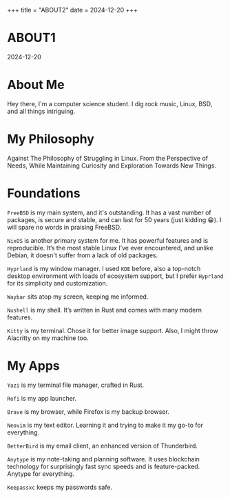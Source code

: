 +++
title = "ABOUT2"
date = 2024-12-20
+++
# ABOUT1
2024-12-20

# About Me

Hey there, I'm a computer science student. I dig rock music, Linux, BSD, and all things intriguing.

# My Philosophy

Against The Philosophy of Struggling in Linux. From the Perspective of Needs, While Maintaining Curiosity and Exploration Towards New Things.

# Foundations
`FreeBSD` is my main system, and it's outstanding. It has a vast number of packages, is secure and stable, and can last for 50 years (just kidding 😁). I will spare no words in praising FreeBSD.

`NixOS` is another primary system for me. It has powerful features and is reproducible. It’s the most stable Linux I’ve ever encountered, and unlike Debian, it doesn't suffer from a lack of old packages.

`Hyprland` is my window manager. I used `KDE` before, also a top-notch desktop environment with loads of ecosystem support, but I prefer `Hyprland` for its simplicity and customization.

`Waybar` sits atop my screen, keeping me informed.

`Nushell` is my shell. It’s written in Rust and comes with many modern features.

`Kitty` is my terminal. Chose it for better image support. Also, I might throw Alacritty on my machine too.

# My Apps

`Yazi` is my terminal file manager, crafted in Rust.

`Rofi` is my app launcher.

`Brave` is my browser, while Firefox is my backup browser.

`Neovim` is my text editor. Learning it and trying to make it my go-to for everything.

`BetterBird` is my email client, an enhanced version of Thunderbird.

`Anytype` is my note-taking and planning software. It uses blockchain technology for surprisingly fast sync speeds and is feature-packed. Anytype for everything.

`Keepassxc` keeps my passwords safe.

